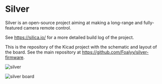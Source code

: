 # Silver

Silver is an open-source project aiming at making a long-range and fully-featured camera remote control.

See https://silica.io/ for a more detailed build log of the project.

This is the repository of the Kicad project with the schematic and layout of the board. See the main repository at https://github.com/Foalyy/silver-firmware.

![silver](https://silica.io/wp-content/uploads/2019/08/DSC_1946.jpg)

![silver board](https://silica.io/wp-content/uploads/2019/08/DSC_2495.jpg)

